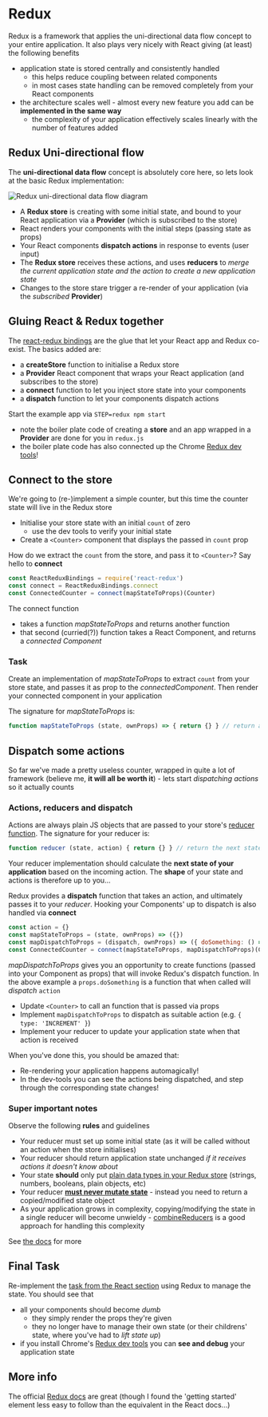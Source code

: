# Redux

Redux is a framework that applies the uni-directional data flow concept to your entire application. It also plays very nicely with React giving (at least) the following benefits
- application state is stored centrally and consistently handled
  - this helps reduce coupling between related components
  - in most cases state handling can be removed completely from your React components
- the architecture scales well - almost every new feature you add can be **implemented in the same way**
  - the complexity of your application effectively scales linearly with the number of features added

## Redux Uni-directional flow

The **uni-directional data flow** concept is absolutely core here, so lets look at the basic Redux implementation:

![Redux uni-directional data flow diagram](https://rawgit.com/crosslandwa/react-redux-primer/master/redux/ReduxUnidirectional.svg)

- A **Redux store** is creating with some initial state, and bound to your React application via a **Provider** (which is subscribed to the store)
- React renders your components with the initial steps (passing state as props)
- Your React components **dispatch actions** in response to events (user input)
- The **Redux store** receives these actions, and uses **reducers** to *merge the current application state and the action to create a new application state*
- Changes to the store stare trigger a re-render of your application (via the *subscribed* **Provider**)

## Gluing React & Redux together

The [react-redux bindings](http://redux.js.org/docs/basics/UsageWithReact.html) are the glue that let your React app and Redux co-exist. The basics added are:
- a **createStore** function to initialise a Redux store
- a **Provider** React component that wraps your React application (and subscribes to the store)
- a **connect** function to let you inject store state into your components
- a **dispatch** function to let your components dispatch actions

Start the example app via `STEP=redux npm start`
- note the boiler plate code of creating a **store** and an app wrapped in a **Provider** are done for you in `redux.js`
- the boiler plate code has also connected up the Chrome [Redux dev tools](https://github.com/gaearon/redux-devtools)!

## Connect to the store

We're going to (re-)implement a simple counter, but this time the counter state will live in the Redux store

- Initialise your store state with an initial `count` of zero
  - use the dev tools to verify your initial state
- Create a `<Counter>` component that displays the passed in `count` prop

How do we extract the `count` from the store, and pass it to `<Counter>`? Say hello to **connect**
```javascript
const ReactReduxBindings = require('react-redux')
const connect = ReactReduxBindings.connect
const ConnectedCounter = connect(mapStateToProps)(Counter)
```
The connect function
- takes a function *mapStateToProps* and returns another function
- that second (curried(?)) function takes a React Component, and returns a *connected Component*

### Task
Create an implementation of *mapStateToProps* to extract `count` from your store state, and passes it as prop to the *connectedComponent*. Then render your connected component in your application

The signature for *mapStateToProps* is:
```javascript
function mapStateToProps (state, ownProps) => { return {} } // return a plain object that redux will pass as (merged) props to the Component
```

## Dispatch some actions

So far we've made a pretty useless counter, wrapped in quite a lot of framework (believe me, **it will all be worth it**) - lets start *dispatching actions* so it actually counts

### Actions, reducers and dispatch

Actions are always plain JS objects that are passed to your store's [reducer function](redux.js#L14). The signature for your reducer is:
```javascript
function reducer (state, action) { return {} } // return the next state, also a plain object
```

Your reducer implementation should calculate the **next state of your application** based on the incoming action. The **shape** of your state and actions is therefore up to you...

Redux provides a **dispatch** function that takes an action, and ultimately passes it to your *reducer*. Hooking your Components' up to dispatch is also handled via **connect**
```javascript
const action = {}
const mapStateToProps = (state, ownProps) => ({})
const mapDispatchToProps = (dispatch, ownProps) => ({ doSomething: () => dispatch(action)})
const ConnectedCounter = connect(mapStateToProps, mapDispatchToProps)(Counter)
```

*mapDispatchToProps* gives you an opportunity to create functions (passed into your Component as props) that will invoke Redux's dispatch function. In the above example a `props.doSomething` is a function that when called will *dispatch* `action`

- Update `<Counter>` to call an function that is passed via props
- Implement `mapDispatchToProps` to dispatch as suitable action (e.g. `{ type: 'INCREMENT' }`)
- Implement your reducer to update your application state when that action is received

When you've done this, you should be amazed that:
- Re-rendering your application happens automagically!
- In the dev-tools you can see the actions being dispatched, and step through the corresponding state changes!

### Super important notes

Observe the following **rules** and guidelines
- Your reducer must set up some initial state (as it will be called without an action when the store initialises)
- Your reducer should return application state unchanged *if it receives actions it doesn't know about*
- Your state **should** only put [plain data types in your Redux store](https://github.com/markerikson/redux/blob/create-faq-page/docs/FAQ.md#can-i-put-functions-promises-or-other-non-serializable-items-in-my-store-state) (strings, numbers, booleans, plain objects, etc)
- Your reducer [**must never mutate state**](http://redux.js.org/docs/Troubleshooting.html#never-mutate-reducer-arguments) - instead you need to return a copied/modified state object
- As your application grows in complexity, copying/modifying the state in a single reducer will become unwieldy - [combineReducers](http://redux.js.org/docs/recipes/reducers/UsingCombineReducers.html) is a good approach for handling this complexity

See [the docs](http://redux.js.org/docs/basics/Reducers.html) for more

## Final Task

Re-implement the [task from the React section](../react#task) using Redux to manage the state. You should see that
- all your components should become *dumb*
  - they simply render the props they're given
  - they no longer have to manage their own state (or their childrens' state, where you've had to *lift state up*)
- if you install Chrome's [Redux dev tools](https://github.com/gaearon/redux-devtools) you can **see and debug** your application state

## More info

The official [Redux docs](http://redux.js.org/) are great (though I found the 'getting started' element less easy to follow than the equivalent in the React docs...)
